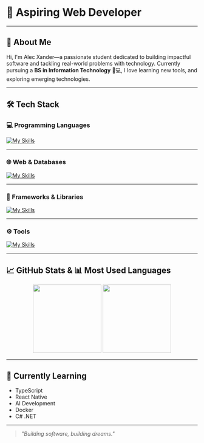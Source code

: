 # 👋 Aspiring Web Developer

---

## 🚀 About Me

Hi, I'm Alec Xander—a passionate student dedicated to building impactful software and tackling real-world problems with technology. Currently pursuing a **BS in Information Technology** 📝💻, I love learning new tools, and exploring emerging technologies.

---

## 🛠️ Tech Stack

### 💻 Programming Languages
[![My Skills](https://skillicons.dev/icons?i=java,js,php,python,nodejs)](https://skillicons.dev)

---

### 🌐 Web & Databases
[![My Skills](https://skillicons.dev/icons?i=html,css,mysql,mongodb)](https://skillicons.dev)

---

### 🎯 Frameworks & Libraries
[![My Skills](https://skillicons.dev/icons?i=react,bootstrap,tailwind,spring,django,express)](https://skillicons.dev)

---

### ⚙️ Tools
[![My Skills](https://skillicons.dev/icons?i=figma,git)](https://skillicons.dev)

---

## 📈 GitHub Stats & 📊 Most Used Languages  

<p align="center">
  <img src="https://github-readme-stats.vercel.app/api?username=alecxander567&theme=algolia&show_icons=true&hide=prs,issues" height="180em" />
  <img src="https://github-readme-stats.vercel.app/api/top-langs/?username=alecxander567&layout=compact&theme=radical" height="180em" />
</p>

---

## 🌱 Currently Learning

- TypeScript
- React Native
- AI Development
- Docker
- C# .NET 

---

> _"Building software, building dreams."_
